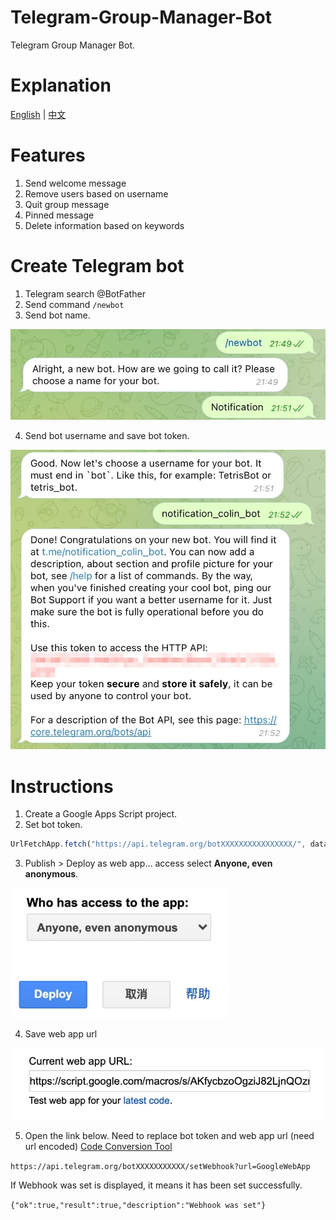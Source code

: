 # Telegram-Group-Manager-Bot
Telegram Group Manager Bot.

# Explanation
[English](README.md) | [中文](README-zh.md)

# Features
1. Send welcome message
2. Remove users based on username
3. Quit group message
4. Pinned message
5. Delete information based on keywords

# Create Telegram bot
1. Telegram search @BotFather
2. Send command `/newbot`
3. Send bot name.
<img src="Instructions/1.jpg" width="550px">

4. Send bot username and save bot token.
<img src="Instructions/2.jpg" width="550px">

# Instructions
1. Create a Google Apps Script project.
2. Set bot token.

```JavaScript
UrlFetchApp.fetch("https://api.telegram.org/botXXXXXXXXXXXXXXXX/", data);
```
3. Publish > Deploy as web app... access select **Anyone, even anonymous**.
<img src="Instructions/3.jpg" width="350px">

4. Save web app url
<img src="Instructions/4.jpg" width="550px">

5. Open the link below. Need to replace bot token and web app url (need url encoded) [Code Conversion Tool](https://dev-coco.github.io/Online-Tools/Code-Conversion.html)

```https://api.telegram.org/botXXXXXXXXXXX/setWebhook?url=GoogleWebApp```

If Webhook was set is displayed, it means it has been set successfully.

```{"ok":true,"result":true,"description":"Webhook was set"}```
